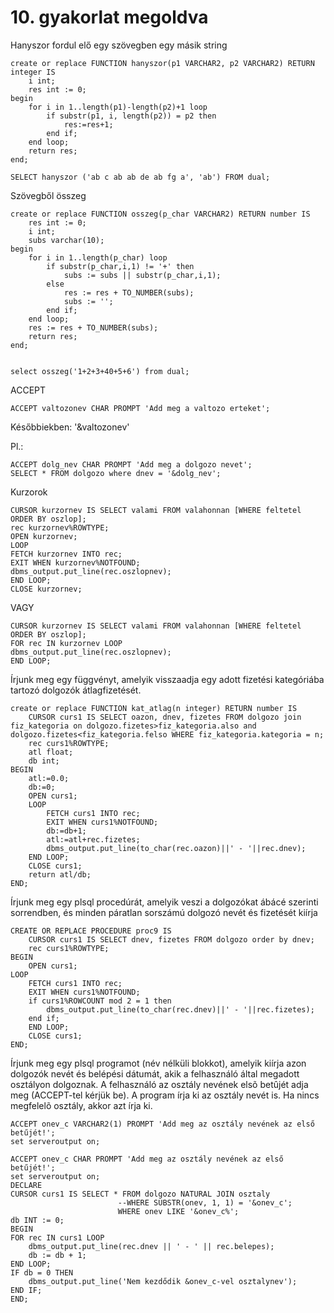 
# 10. gyakorlat megoldva
Hanyszor fordul elő egy szövegben egy másik string

    create or replace FUNCTION hanyszor(p1 VARCHAR2, p2 VARCHAR2) RETURN integer IS
        i int;
        res int := 0;
    begin
        for i in 1..length(p1)-length(p2)+1 loop
            if substr(p1, i, length(p2)) = p2 then
                res:=res+1;
            end if;
        end loop;
        return res;
    end;

    SELECT hanyszor ('ab c ab ab de ab fg a', 'ab') FROM dual;

Szövegből összeg

    create or replace FUNCTION osszeg(p_char VARCHAR2) RETURN number IS
        res int := 0;
        i int;
        subs varchar(10);
    begin
        for i in 1..length(p_char) loop
            if substr(p_char,i,1) != '+' then
                subs := subs || substr(p_char,i,1);
            else
                res := res + TO_NUMBER(subs);
                subs := '';
            end if;
        end loop;
        res := res + TO_NUMBER(subs);
        return res;
    end;


    select osszeg('1+2+3+40+5+6') from dual;

ACCEPT

    ACCEPT valtozonev CHAR PROMPT 'Add meg a valtozo erteket';
Későbbiekben: '&valtozonev'

Pl.: 

    ACCEPT dolg_nev CHAR PROMPT 'Add meg a dolgozo nevet';
    SELECT * FROM dolgozo where dnev = '&dolg_nev';

Kurzorok

    CURSOR kurzornev IS SELECT valami FROM valahonnan [WHERE feltetel ORDER BY oszlop];
    rec kurzornev%ROWTYPE;
    OPEN kurzornev;
    LOOP
    FETCH kurzornev INTO rec;
    EXIT WHEN kurzornev%NOTFOUND;
    dbms_output.put_line(rec.oszlopnev);
    END LOOP;
    CLOSE kurzornev;

VAGY

    CURSOR kurzornev IS SELECT valami FROM valahonnan [WHERE feltetel ORDER BY oszlop];
    FOR rec IN kurzornev LOOP
    dbms_output.put_line(rec.oszlopnev);
    END LOOP;

Írjunk meg egy függvényt, amelyik visszaadja egy adott fizetési kategóriába tartozó dolgozók átlagfizetését.

    create or replace FUNCTION kat_atlag(n integer) RETURN number IS
        CURSOR curs1 IS SELECT oazon, dnev, fizetes FROM dolgozo join fiz_kategoria on dolgozo.fizetes>fiz_kategoria.also and dolgozo.fizetes<fiz_kategoria.felso WHERE fiz_kategoria.kategoria = n;
        rec curs1%ROWTYPE;
        atl float;
        db int; 
    BEGIN
        atl:=0.0;
        db:=0;
        OPEN curs1;
        LOOP
            FETCH curs1 INTO rec;
            EXIT WHEN curs1%NOTFOUND;
            db:=db+1;
            atl:=atl+rec.fizetes;
            dbms_output.put_line(to_char(rec.oazon)||' - '||rec.dnev);
        END LOOP;
        CLOSE curs1;
        return atl/db;
    END;

Írjunk meg egy plsql procedúrát, amelyik veszi a dolgozókat ábácé szerinti sorrendben, és minden páratlan sorszámú dolgozó nevét és fizetését kiírja

    CREATE OR REPLACE PROCEDURE proc9 IS
        CURSOR curs1 IS SELECT dnev, fizetes FROM dolgozo order by dnev;
        rec curs1%ROWTYPE;
    BEGIN
        OPEN curs1;
    LOOP
        FETCH curs1 INTO rec;
        EXIT WHEN curs1%NOTFOUND;
        if curs1%ROWCOUNT mod 2 = 1 then
            dbms_output.put_line(to_char(rec.dnev)||' - '||rec.fizetes);
        end if;
        END LOOP;
        CLOSE curs1;
    END;

Írjunk meg egy plsql programot (név nélküli blokkot), amelyik kiírja azon dolgozók nevét és belépési dátumát, akik a felhasználó által megadott osztályon dolgoznak. A felhasználó az osztály nevének elsõ betûjét adja meg (ACCEPT-tel kérjük be). A program írja ki az osztály nevét is. Ha nincs megfelelõ osztály, akkor azt írja ki.

    ACCEPT onev_c VARCHAR2(1) PROMPT 'Add meg az osztály nevének az első betűjét!';
    set serveroutput on;

    ACCEPT onev_c CHAR PROMPT 'Add meg az osztály nevének az első betűjét!';
    set serveroutput on;
    DECLARE
    CURSOR curs1 IS SELECT * FROM dolgozo NATURAL JOIN osztaly
                            --WHERE SUBSTR(onev, 1, 1) = '&onev_c';
                            WHERE onev LIKE '&onev_c%';
    db INT := 0;
    BEGIN
    FOR rec IN curs1 LOOP
        dbms_output.put_line(rec.dnev || ' - ' || rec.belepes);
        db := db + 1;
    END LOOP;
    IF db = 0 THEN
        dbms_output.put_line('Nem kezdődik &onev_c-vel osztalynev');
    END IF;
    END;


